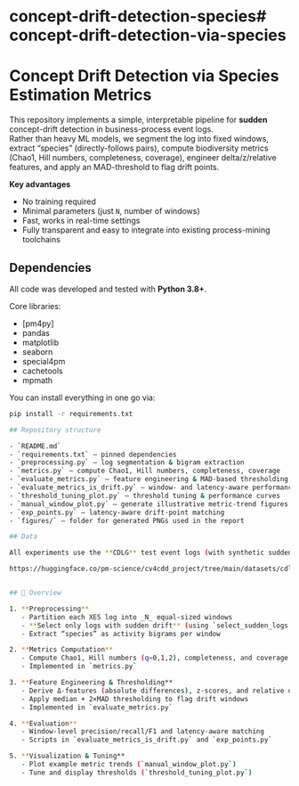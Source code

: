 # concept-drift-detection-species# concept-drift-detection-via-species

# Concept Drift Detection via Species Estimation Metrics

This repository implements a simple, interpretable pipeline for **sudden** concept-drift detection in business-process event logs.  
Rather than heavy ML models, we segment the log into fixed windows, extract “species” (directly-follows pairs), compute biodiversity metrics (Chao1, Hill numbers, completeness, coverage), engineer delta/z/relative features, and apply an MAD-threshold to flag drift points.

**Key advantages**  
- No training required  
- Minimal parameters (just `N`, number of windows)  
- Fast, works in real-time settings  
- Fully transparent and easy to integrate into existing process-mining toolchains  

## Dependencies

All code was developed and tested with **Python 3.8+**.

Core libraries:

- [pm4py]
- pandas  
- matplotlib  
- seaborn  
- special4pm  
- cachetools  
- mpmath  

You can install everything in one go via:

```bash
pip install -r requirements.txt

## Repository structure

- `README.md`
- `requirements.txt` ‒ pinned dependencies
- `preprocessing.py` ‒ log segmentation & bigram extraction
- `metrics.py` ‒ compute Chao1, Hill numbers, completeness, coverage
- `evaluate_metrics.py` ‒ feature engineering & MAD-based thresholding
- `evaluate_metrics_is_drift.py` ‒ window- and latency-aware performance evaluation
- `threshold_tuning_plot.py` ‒ threshold tuning & performance curves
- `manual_window_plot.py` ‒ generate illustrative metric-trend figures
- `exp_points.py` ‒ latency-aware drift-point matching
- `figures/` ‒ folder for generated PNGs used in the report

## Data

All experiments use the **CDLG** test event logs (with synthetic sudden drifts).  

https://huggingface.co/pm-science/cv4cdd_project/tree/main/datasets/cdlg/zipped_test


## 📖 Overview

1. **Preprocessing**  
   - Partition each XES log into _N_ equal‐sized windows  
   - **Select only logs with sudden drift** (using `select_sudden_logs.py`)  
   - Extract “species” as activity bigrams per window  

2. **Metrics Computation**  
   - Compute Chao1, Hill numbers (q=0,1,2), completeness, and coverage  
   - Implemented in `metrics.py`  

3. **Feature Engineering & Thresholding**  
   - Derive Δ-features (absolute differences), z-scores, and relative deltas  
   - Apply median + 2×MAD thresholding to flag drift windows  
   - Implemented in `evaluate_metrics.py`  

4. **Evaluation**  
   - Window‐level precision/recall/F1 and latency‐aware matching  
   - Scripts in `evaluate_metrics_is_drift.py` and `exp_points.py`  

5. **Visualization & Tuning**  
   - Plot example metric trends (`manual_window_plot.py`)  
   - Tune and display thresholds (`threshold_tuning_plot.py`)  

